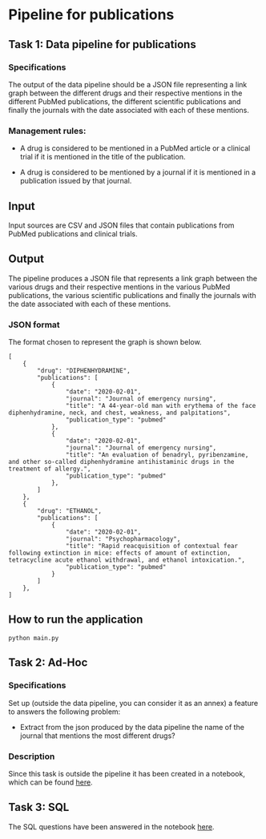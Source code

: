 # Pipeline for publications

## Task 1: Data pipeline for publications

### Specifications

The output of the data pipeline should be a JSON file representing a link graph between the different drugs and their respective mentions in the different PubMed publications, the different scientific publications and finally the journals with the date associated with each of these mentions.

### Management rules:
- A drug is considered to be mentioned in a PubMed article or a clinical trial if it is mentioned in the title of the publication.

- A drug is considered to be mentioned by a journal if it is mentioned in a publication issued by that journal.

## Input

Input sources are CSV and JSON files that contain publications from PubMed publications and clinical trials.

## Output

The pipeline produces a JSON file that represents a link graph between the various drugs and their respective mentions in the various PubMed publications, the various scientific publications and finally the journals with the date associated with each of these mentions.

### JSON format
The format chosen to represent the graph is shown below.

```
[
    {
        "drug": "DIPHENHYDRAMINE",
        "publications": [
            {
                "date": "2020-02-01",
                "journal": "Journal of emergency nursing",
                "title": "A 44-year-old man with erythema of the face diphenhydramine, neck, and chest, weakness, and palpitations",
                "publication_type": "pubmed"
            },
            {
                "date": "2020-02-01",
                "journal": "Journal of emergency nursing",
                "title": "An evaluation of benadryl, pyribenzamine, and other so-called diphenhydramine antihistaminic drugs in the treatment of allergy.",
                "publication_type": "pubmed"
            },
        ]
    },
    {
        "drug": "ETHANOL",
        "publications": [
            {
                "date": "2020-02-01",
                "journal": "Psychopharmacology",
                "title": "Rapid reacquisition of contextual fear following extinction in mice: effects of amount of extinction, tetracycline acute ethanol withdrawal, and ethanol intoxication.",
                "publication_type": "pubmed"
            }
        ]
    },
]

```

## How to run the application

```
python main.py
```

## Task 2: Ad-Hoc

### Specifications

Set up (outside the data pipeline, you can consider it as an annex) a feature to answers the following problem:

- Extract from the json produced by the data pipeline the name of the journal that mentions the most different drugs?

### Description

Since this task is outside the pipeline it has been created in a notebook, which can be found [here](notebooks/ad-hoc.ipynb).

## Task 3: SQL

The SQL questions have been answered in the notebook [here](notebooks/sql.ipynb).
